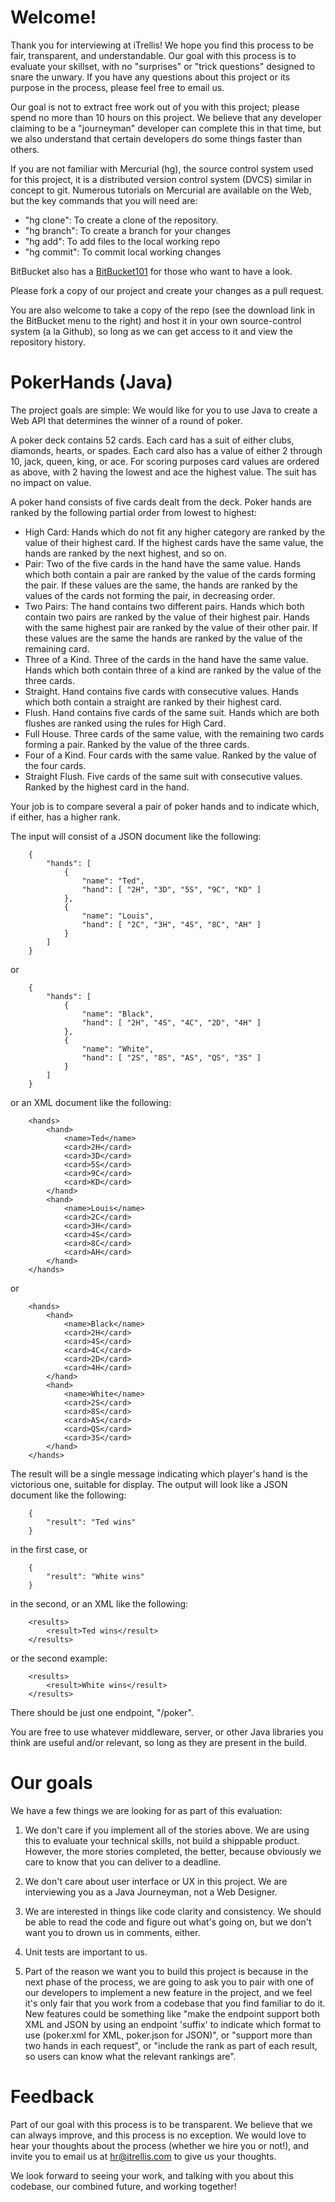 # Welcome!

Thank you for interviewing at iTrellis! We hope you find this process
to be fair, transparent, and understandable. Our goal with this
process is to evaluate your skillset, with no "surprises" or "trick
questions" designed to snare the unwary. If you have any questions
about this project or its purpose in the process, please feel free
to email us.

Our goal is not to extract free work out of you with this project;
please spend no more than 10 hours on this project. We believe that
any developer claiming to be a "journeyman" developer can complete
this in that time, but we also understand that certain developers
do some things faster than others.

If you are not familiar with Mercurial (hg), the source control
system used for this project, it is a distributed version control
system (DVCS) similar in concept to git. Numerous tutorials on
Mercurial are available on the Web, but the key commands that you
will need are:

  * "hg clone": To create a clone of the repository.
  * "hg branch": To create a branch for your changes
  * "hg add": To add files to the local working repo
  * "hg commit": To commit local working changes

BitBucket also has a [BitBucket101](https://confluence.atlassian.com/display/BITBUCKET/Bitbucket+101) for
those who want to have a look.

Please fork a copy of our project and create your changes as a
pull request.

You are also welcome to take a copy of the repo (see the download
link in the BitBucket menu to the right) and host it in your own
source-control system (a la Github), so long as we can get access
to it and view the repository history.


# PokerHands (Java)

The project goals are simple: We would like for you to use Java to
create a Web API that determines the winner of a round of poker.

A poker deck contains 52 cards. Each card has a suit of either
clubs, diamonds, hearts, or spades. Each card also has a value of either
2 through 10, jack, queen, king, or ace. For scoring purposes card values
are ordered as above, with 2 having the lowest and ace the highest value.
The suit has no impact on value.

A poker hand consists of five cards dealt from the deck. Poker hands are
ranked by the following partial order from lowest to highest:

* High Card: Hands which do not fit any higher category are ranked by the value of their highest card. If the highest cards have the same value, the hands are ranked by the next highest, and so on.
* Pair: Two of the five cards in the hand have the same value. Hands which both contain a pair are ranked by the value of the cards forming the pair. If these values are the same, the hands are ranked by the values of the cards not forming the pair, in decreasing order.
* Two Pairs: The hand contains two different pairs. Hands which both contain two pairs are ranked by the value of their highest pair. Hands with the same highest pair are ranked by the value of their other pair. If these values are the same the hands are ranked by the value of the remaining card.
* Three of a Kind. Three of the cards in the hand have the same value. Hands which both contain three of a kind are ranked by the value of the three cards.
* Straight. Hand contains five cards with consecutive values. Hands which both contain a straight are ranked by their highest card.
* Flush. Hand contains five cards of the same suit. Hands which are both flushes are ranked using the rules for High Card.
* Full House. Three cards of the same value, with the remaining two cards forming a pair. Ranked by the value of the three cards.
* Four of a Kind. Four cards with the same value. Ranked by the value of the four cards.
* Straight Flush. Five cards of the same suit with consecutive values. Ranked by the highest card in the hand.

Your job is to compare several a pair of poker hands and to indicate which, if either, has a higher rank.

The input will consist of a JSON document like the following:

		{
			"hands": [
				{
					"name": "Ted",
					"hand": [ "2H", "3D", "5S", "9C", "KD" ]
				},
				{
					"name": "Louis",
					"hand": [ "2C", "3H", "4S", "8C", "AH" ]
				}
			]
		}

or

		{
			"hands": [
				{
					"name": "Black",
					"hand": [ "2H", "4S", "4C", "2D", "4H" ]
				},
				{
					"name": "White",
					"hand": [ "2S", "8S", "AS", "QS", "3S" ]
				}
			]
		}


or an XML document like the following:

		<hands>
			<hand>
				<name>Ted</name>
				<card>2H</card>
				<card>3D</card>
				<card>5S</card>
				<card>9C</card>
				<card>KD</card>
			</hand>
			<hand>
				<name>Louis</name>
				<card>2C</card>
				<card>3H</card>
				<card>4S</card>
				<card>8C</card>
				<card>AH</card>
			</hand>
		</hands>

or

		<hands>
			<hand>
				<name>Black</name>
				<card>2H</card>
				<card>4S</card>
				<card>4C</card>
				<card>2D</card>
				<card>4H</card>
			</hand>
			<hand>
				<name>White</name>
				<card>2S</card>
				<card>8S</card>
				<card>AS</card>
				<card>QS</card>
				<card>3S</card>
			</hand>
		</hands>

The result will be a single message indicating which player's hand is the victorious
one, suitable for display. The output will look like a JSON document like the following:

		{
			"result": "Ted wins"
		}

in the first case, or

		{
			"result": "White wins"
		}

in the second, or an XML like the following:

		<results>
			<result>Ted wins</result>
		</results>

or the second example:

		<results>
			<result>White wins</result>
		</results>

There should be just one endpoint, "/poker".

You are free to use whatever middleware, server, or other Java libraries
you think are useful and/or relevant, so long as they are present in
the build.

# Our goals

We have a few things we are looking for as part of this evaluation:

1. We don't care if you implement all of the stories above. We are
using this to evaluate your technical skills, not build a shippable
product. However, the more stories completed, the better, because
obviously we care to know that you can deliver to a deadline.

2. We don't care about user interface or UX in this project. We
are interviewing you as a Java Journeyman, not a Web Designer.

3. We are interested in things like code clarity and consistency.
We should be able to read the code and figure out what's going on,
but we don't want you to drown us in comments, either.

4. Unit tests are important to us.

5. Part of the reason we want you to build this project is because
in the next phase of the process, we are going to ask you to pair
with one of our developers to implement a new feature in the project,
and we feel it's only fair that you work from a codebase that you
find familiar to do it. New features could be something like
"make the endpoint support both XML and JSON by using an endpoint 'suffix' to
indicate which format to use (poker.xml for XML, poker.json for JSON)", or
"support more than two hands in each request", or "include the rank as part
of each result, so users can know what the relevant rankings are".

# Feedback

Part of our goal with this process is to be transparent. We believe
that we can always improve, and this process is no exception. We would
love to hear your thoughts about the process (whether we hire you or
not!), and invite you to email us at hr@itrellis.com to give us your
thoughts.

We look forward to seeing your work, and talking with you about
this codebase, our combined future, and working together!
